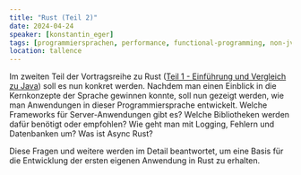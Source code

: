 ```yaml
---
title: "Rust (Teil 2)"
date: 2024-04-24
speaker: [konstantin_eger]
tags: [programmiersprachen, performance, functional-programming, non-jvm-language, security]
location: tallence
---
```


Im zweiten Teil der Vortragsreihe zu Rust ([Teil 1 - Einführung und Vergleich zu Java](/talks/2024-03-20-rust)) soll es nun konkret werden. Nachdem man einen Einblick in die Kernkonzepte der Sprache gewinnen konnte, soll nun gezeigt werden, wie man Anwendungen in dieser Programmiersprache entwickelt. Welche Frameworks für Server-Anwendungen gibt es? Welche Bibliotheken werden dafür benötigt oder empfohlen? Wie geht man mit Logging, Fehlern und Datenbanken um? Was ist Async Rust? 

Diese Fragen und weitere werden im Detail beantwortet, um eine Basis für die Entwicklung der ersten eigenen Anwendung in Rust zu erhalten.
